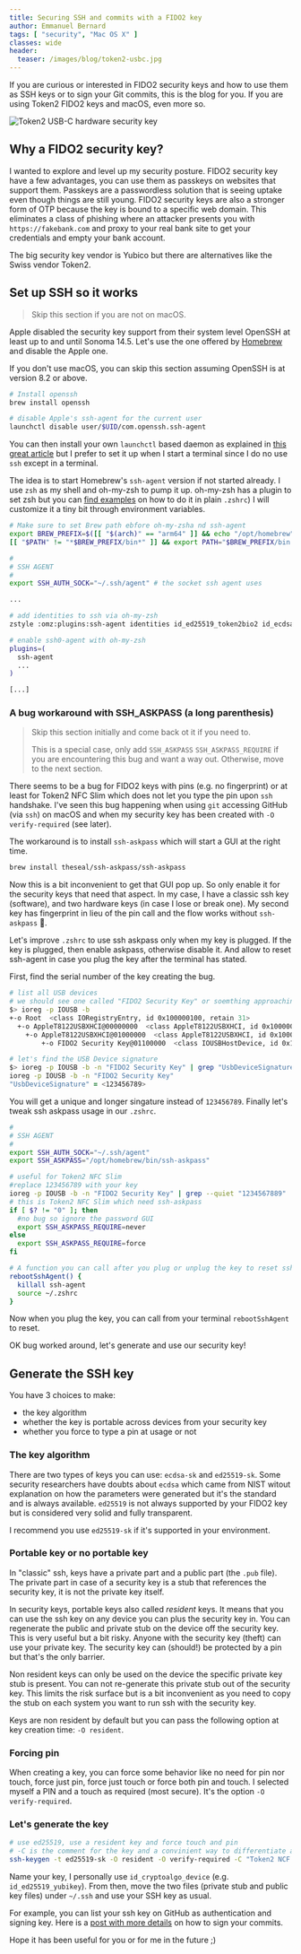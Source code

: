 ```yaml
---
title: Securing SSH and commits with a FIDO2 key
author: Emmanuel Bernard
tags: [ "security", "Mac OS X" ]
classes: wide
header:
  teaser: /images/blog/token2-usbc.jpg
---
```

If you are curious or interested in FIDO2 security keys and how to use them as SSH keys or to sign your Git commits, this is the blog for you.
If you are using Token2 FIDO2 keys and macOS, even more so.

![Token2 USB-C hardware security key](/images/blog/token2-usbc.jpg)

## Why a FIDO2 security key?

I wanted to explore and level up my security posture.
FIDO2 security key have a few advantages, you can use them as passkeys on websites that support them.
Passkeys are a passwordless solution that is seeing uptake even though things are still young.
FIDO2 security keys are also a stronger form of OTP because the key is bound to a specific web domain.
This eliminates a class of phishing where an attacker presents you with `https://fakebank.com` and proxy to your real bank site to get your credentials and empty your bank account.

The big security key vendor is Yubico but there are alternatives like the Swiss vendor Token2.

## Set up SSH so it works

> Skip this section if you are not on macOS.

Apple disabled the security key support from their system level OpenSSH at least up to and until Sonoma 14.5.
Let's use the one offered by [Homebrew](https://brew.sh) and disable the Apple one. 

If you don't use macOS, you can skip this section assuming OpenSSH is at version 8.2 or above.

```zsh
# Install openssh
brew install openssh

# disable Apple's ssh-agent for the current user
launchctl disable user/$UID/com.openssh.ssh-agent
```

You can then install your own `launchctl` based daemon as explained 
in [this great article](https://aditsachde.com/posts/yubikey-ssh) but I prefer to set it up when I start a terminal since I do no use `ssh` except in a terminal.

The idea is to start Homebrew's `ssh-agent` version if not started already.
I use `zsh` as my shell and oh-my-zsh to pump it up.
oh-my-zsh has a plugin to set zsh but you can [find examples](https://serverfault.com/questions/672346/straight-forward-way-to-run-ssh-agent-and-ssh-add-on-login-via-ssh) on how to do it in plain `.zshrc`)
I will customize it a tiny bit through environment variables.

```bash
# Make sure to set Brew path ebfore oh-my-zsha nd ssh-agent 
export BREW_PREFIX=$([[ "$(arch)" == "arm64" ]] && echo "/opt/homebrew" || echo "/usr/local")
[[ "$PATH" != "*$BREW_PREFIX/bin*" ]] && export PATH="$BREW_PREFIX/bin:$PATH"

#
# SSH AGENT
#
export SSH_AUTH_SOCK="~/.ssh/agent" # the socket ssh agent uses

...

# add identities to ssh via oh-my-zsh
zstyle :omz:plugins:ssh-agent identities id_ed25519_token2bio2 id_ecdsa_token2nfcslim id_rsa

# enable ssh0-agent with oh-my-zsh
plugins=(
  ssh-agent
  ...
)

[...]
```

### A bug workaround with SSH_ASKPASS (a long parenthesis)

> Skip this section initially and come back ot it if you need to.
>  
> This is a special case, only add `SSH_ASKPASS` `SSH_ASKPASS_REQUIRE` if you are encountering this bug and want a way out.
> Otherwise, move to the next section.

There seems to be a bug for FIDO2 keys with pins (e.g. no fingerprint) or at least for Token2 NFC Slim which does not let you type the pin upon `ssh` handshake.
I've seen this bug happening when using `git` accessing GitHub (via `ssh`) on macOS
and when my security key has been created with `-O verify-required` (see later).

The workaround is to install `ssh-askpass` which will start a GUI at the right time.

```zsh
brew install theseal/ssh-askpass/ssh-askpass
```

Now this is a bit inconvenient to get that GUI pop up.
So only enable it for the security keys that need that aspect.
In my case, I have a classic ssh key (software), and two hardware keys (in case I lose or break one).
My second key has fingerprint in lieu of the pin call and the flow works without `ssh-askpass` 🤷.

Let's improve `.zshrc` to use ssh askpass only when my key is plugged.
If the key is plugged, then enable askpass, otherwise disable it.
And allow to reset ssh-agent in case you plug the key after the terminal has stated.

First, find the serial number of the key creating the bug.

```zsh
# list all USB devices
# we should see one called "FIDO2 Security Key" or soemthing approaching
$> ioreg -p IOUSB -b
+-o Root  <class IORegistryEntry, id 0x100000100, retain 31>
  +-o AppleT8122USBXHCI@00000000  <class AppleT8122USBXHCI, id 0x100000388, registered, matched, active, busy 0 (932 ms), retain 42>
    +-o AppleT8122USBXHCI@01000000  <class AppleT8122USBXHCI, id 0x100000390, registered, matched, active, busy 0 (1333 ms), retain 57>
        +-o FIDO2 Security Key@01100000  <class IOUSBHostDevice, id 0x10000ccf5, registered, matched, active, busy 0 (46 ms), retain 32>

# let's find the USB Device signature
$> ioreg -p IOUSB -b -n "FIDO2 Security Key" | grep "UsbDeviceSignature"
ioreg -p IOUSB -b -n "FIDO2 Security Key"
"UsbDeviceSignature" = <123456789>
```

You will get a unique and longer singature instead of `123456789`.
Finally let's tweak ssh askpass usage in our `.zshrc`.

```zsh
#
# SSH AGENT
#
export SSH_AUTH_SOCK="~/.ssh/agent"
export SSH_ASKPASS="/opt/homebrew/bin/ssh-askpass"

# useful for Token2 NFC Slim
#replace 123456789 with your key
ioreg -p IOUSB -b -n "FIDO2 Security Key" | grep --quiet "1234567889"
# this is Token2 NFC Slim which need ssh-askpass
if [ $? != "0" ]; then
  #no bug so ignore the password GUI
  export SSH_ASKPASS_REQUIRE=never
else
  export SSH_ASKPASS_REQUIRE=force
fi

# A function you can call after you plug or unplug the key to reset ssh-agent
rebootSshAgent() {
  killall ssh-agent
  source ~/.zshrc
}

```

Now when you plug the key, you can call from your terminal `rebootSshAgent` to reset.

OK bug worked around, let's generate and use our security key!

## Generate the SSH key

You have 3 choices to make:

* the key algorithm
* whether the key is portable across devices from your security key
* whether you force to type a pin at usage or not

### The key algorithm

There are two types of keys you can use: `ecdsa-sk` and `ed25519-sk`.
Some security researchers have doubts about `ecdsa` which came from NIST witout explanation on how the parameters were generated but it's the standard and is always available.
`ed25519` is not always supported by your FIDO2 key but is considered very solid and fully transparent.

I recommend you use `ed25519-sk` if it's supported in your environment.

### Portable key or no portable key

In "classic" ssh, keys have a private part and a public part (the `.pub` file).
The private part in case of a security key is a stub that references the security key, it is not the private key itself.

In security keys, portable keys also called _resident_ keys.
It means that you can use the ssh key on any device you can plus the security key in.
You can regenerate the public and private stub on the device off the security key.
This is very useful but a bit risky.
Anyone with the security key (theft) can use your private key.
The security key can (should!) be protected by a pin but that's the only barrier.

Non resident keys can only be used on the device the specific private key stub is present.
You can not re-generate this private stub out of the security key.
This limits the risk surface but is a bit inconvenient as you need to copy the stub on each system you want to run ssh with the security key.

Keys are non resident by default but you can pass the following option at key creation time: `-O resident`.

### Forcing pin

When creating a key, you can force some behavior like no need for pin nor touch, force just pin, force just touch or force both pin and touch.
I selected myself a PIN and a touch as required (most secure).
It's the option `-O verify-required`.

### Let's generate the key

```zsh
# use ed25519, use a resident key and force touch and pin
# -C is the comment for the key and a convinient way to differentiate a key from another
ssh-keygen -t ed25519-sk -O resident -O verify-required -C "Token2 NCF Slim"
```

Name your key, I personally use `id_cryptoalgo_device` (e.g. `id_ed25519_yubikey`).
From then, move the two files (private stub and public key files) under `~/.ssh` and use your SSH key as usual.

For example, you can list your ssh key on GitHub as authentication and signing key.
Here is a [post with more details](/blog/2023/11/27/git-signing-ssh/) on how to sign your commits.

Hope it has been useful for you or for me in the future ;)
